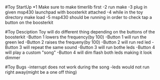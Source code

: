 #Toy StartUp
*1 Make sure to make timerlib first 
-2 run make
-3 plug in given msp430 launchpad with boosterkit attached
-4 while in the toy directory make load
-5 msp430 should be running in order to check tap a button on the boosterkit

#Toy Desciption
     Toy will do different thing depending on the buttons of the boosterkit
     	 -Button 1 lowers the frequency(by 100)
	 -Button 1 will run the green led
	 -Button 2 raises the frequeny(by 100)
	 -Button 2 will run red led
   	 -Button 3 will repeat the same sound
	 -Button 3 will run bothe leds
	 -Button 4 will play a custom "song"
	 -Button 4 will dim flash both leds making it look dimmer

#Toy Bugs
     -interrupt does not work during the song
     -leds would not run right away(might be a one off thing)
